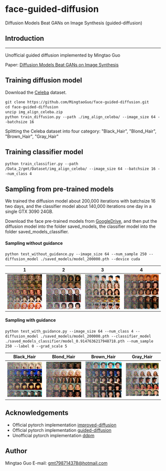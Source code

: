 # face-guided-diffusion
Diffusion Models Beat GANs on Image Synthesis (guided-diffusion)

## Introduction
--------------

Unofficial guided diffusion implemented by Mingtao Guo

Paper: [Diffusion Models Beat GANs on Image Synthesis](https://arxiv.org/pdf/2105.05233.pdf)

## Training diffusion model
Download the [Celeba](http://mmlab.ie.cuhk.edu.hk/projects/CelebA.html) dataset.
```
git clone https://github.com/MingtaoGuo/face-guided-diffusion.git
cd face-guided-diffusion
unzip img_align_celeba.zip
python train_diffusion.py --path ./img_align_celeba/ --image_size 64 --batchsize 16
```
Splitting the Celeba dataset into four category: "Black_Hair", "Blond_Hair", "Brown_Hair", "Gray_Hair"
## Training classifier model
```
python train_classifier.py --path /Data_2/gmt/Dataset/img_align_celeba/ --image_size 64 --batchsize 16 --num_class 4
```

## Sampling from pre-trained models
We trained the diffusion model about 200,000 iterations with batchsize 16 two days, and the classifier model about 140,000 iterations one day in a single GTX 3090 24GB.

Download the face pre-trained models from [GoogleDrive](), and then put the diffusion model into the folder saved_models, the classifier model into the folder saved_models_classifier.

#### Sampling without guidance
```
python test_without_guidance.py --image_size 64 --num_sample 250 --diffusion_model ./saved_models/model_200000.pth --device cuda
```
|   1  | 2  |   3  | 4  |
|  ----  | ----  |  ----  | ----  |
|![](https://github.com/MingtaoGuo/face-guided-diffusion/raw/main/resources/no_guidance.png)|![](https://github.com/MingtaoGuo/face-guided-diffusion/raw/main/resources/no_guidance1.png)|![](https://github.com/MingtaoGuo/face-guided-diffusion/raw/main/resources/no_guidance2.png)|![](https://github.com/MingtaoGuo/face-guided-diffusion/raw/main/resources/no_guidance3.png)|

#### Sampling with guidance
```
python test_with_guidance.py --image_size 64 --num_class 4 --diffusion_model ./saved_models/model_200000.pth --classifier_model ./saved_models_classifier/model_0.9147636217948718.pth --num_sample 250 --label 0 --grad_scale 5
```
|  Black_Hair   | Blond_Hair  |  Brown_Hair   | Gray_Hair  |
|  ----  | ----  |  ----  | ----  |
| ![](https://github.com/MingtaoGuo/face-guided-diffusion/raw/main/resources/out_0.png) | ![](https://github.com/MingtaoGuo/face-guided-diffusion/raw/main/resources/out_1.png) |![](https://github.com/MingtaoGuo/face-guided-diffusion/raw/main/resources/out_2.png)  | ![](https://github.com/MingtaoGuo/face-guided-diffusion/raw/main/resources/out_3.png) |

## Acknowledgements
* Official pytorch implementation [improved-diffusion](https://github.com/openai/improved-diffusion)
* Official pytorch implementation [guided-diffusion](https://github.com/openai/guided-diffusion)
* Unofficial pytorch implementation [ddpm](https://github.com/lucidrains/denoising-diffusion-pytorch)
## Author 
Mingtao Guo
E-mail: gmt798714378@hotmail.com
